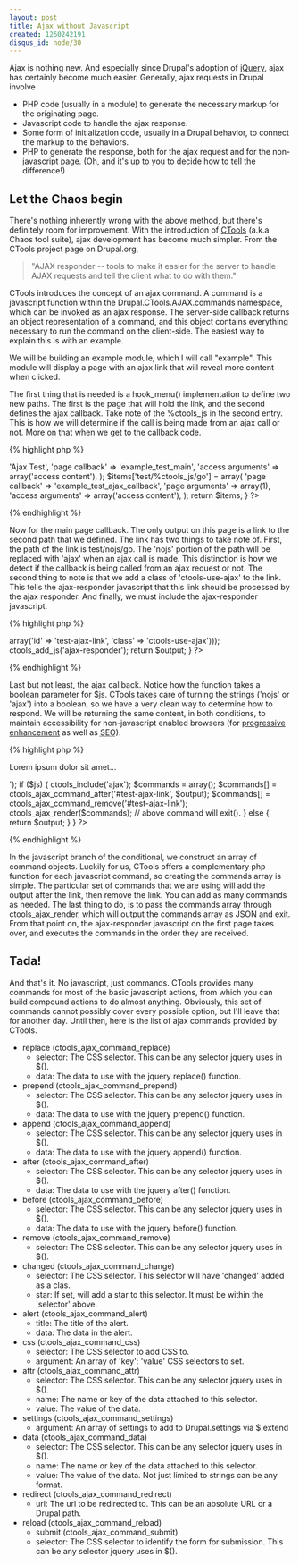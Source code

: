 ```yaml
--- 
layout: post
title: Ajax without Javascript
created: 1260242191
disqus_id: node/30
---
```

Ajax is nothing new. And especially since Drupal's adoption of <a href="http://jquery.com">jQuery</a>, ajax has certainly become much easier. Generally, ajax requests in Drupal involve

* PHP code (usually in a module) to generate the necessary markup for the originating page.
* Javascript code to handle the ajax response.
* Some form of initialization code, usually in a Drupal behavior, to connect the markup to the behaviors.
* PHP to generate the response, both for the ajax request and for the non-javascript page. (Oh, and it's up to you to decide how to tell the difference!)

## Let the Chaos begin

There's nothing inherently wrong with the above method, but there's definitely room for improvement. With the introduction of <a href="http://drupal.org/project/ctools">CTools</a> (a.k.a Chaos tool suite), ajax development has become much simpler. From the CTools project page on Drupal.org,

<blockquote>
  "AJAX responder -- tools to make it easier for the server to handle AJAX requests and tell the client what to do with them."
</blockquote>

CTools introduces the concept of an ajax command. A command is a javascript function within the Drupal.CTools.AJAX.commands namespace, which can be invoked as an ajax response. The server-side callback returns an object representation of a command, and this object contains everything necessary to run the command on the client-side. The easiest way to explain this is with an example.

We will be building an example module, which I will call "example". This module will display a page with an ajax link that will reveal more content when clicked.

The first thing that is needed is a hook_menu() implementation to define two new paths. The first is the page that will hold the link, and the second defines the ajax callback. Take note of the %ctools_js in the second entry. This is how we will determine if the call is being made from an ajax call or not. More on that when we get to the callback code.

{% highlight php %}
<?php
/** 
 * Implementation of hook_menu().
 */
function example_menu() {
  $items = array();
  $items['test'] = array(
    'title' => 'Ajax Test',
    'page callback' => 'example_test_main',
    'access arguments' => array('access content'),
  );
  $items['test/%ctools_js/go'] = array(
    'page callback' => 'example_test_ajax_callback',
    'page arguments' => array(1),
    'access arguments' => array('access content'),
  );
  return $items;   
}
?>
{% endhighlight %}

Now for the main page callback. The only output on this page is a link to the second path that we defined. The link has two things to take note of. First, the path of the link is test/nojs/go. The 'nojs' portion of the path will be replaced with 'ajax' when an ajax call is made. This distinction is how we detect if the callback is being called from an ajax request or not. The second thing to note is that we add a class of 'ctools-use-ajax' to the link. This tells the ajax-responder javascript that this link should be processed by the ajax responder. And finally, we must include the ajax-responder javascript.

{% highlight php %}
<?php
function example_test_main() {
  $output = l('Load more content', 'test/nojs/go', array(
    'attributes' => array('id' => 'test-ajax-link', 'class' => 'ctools-use-ajax')));

  ctools_add_js('ajax-responder');
  return $output;
}
?>
{% endhighlight %}

Last but not least, the ajax callback. Notice how the function takes a boolean parameter for $js. CTools takes care of turning the strings ('nojs' or 'ajax') into a boolean, so we have a very clean way to determine how to respond. We will be returning the same content, in both conditions, to maintain accessibility for non-javascript enabled browsers (for <a href="http://en.wikipedia.org/wiki/Progressive_enhancement">progressive enhancement</a> as well as <abbr title="Search engine optimization">SEO</abbr>).

{% highlight php %}
<?php
function example_test_ajax_callback($js = FALSE) {
  $output = t('<p>Lorem ipsum dolor sit amet...</p>');

  if ($js) {
    ctools_include('ajax');

    $commands = array();
    $commands[] = ctools_ajax_command_after('#test-ajax-link', $output);
    $commands[] = ctools_ajax_command_remove('#test-ajax-link');

    ctools_ajax_render($commands);
    // above command will exit().
  }
  else {
    return $output;
  }
}
?>
{% endhighlight %}

In the javascript branch of the conditional, we construct an array of command objects. Luckily for us, CTools offers a complementary php function for each javascript command, so creating the commands array is simple. The particular set of commands that we are using will add the output after the link, then remove the link. You can add as many commands as needed. The last thing to do, is to pass the commands array through ctools_ajax_render, which will output the commands array as JSON and exit. From that point on, the ajax-responder javascript on the first page takes over, and executes the commands in the order they are received.

## Tada!

And that's it. No javascript, just commands. CTools provides many commands for most of the basic javascript actions, from which you can build compound actions to do almost anything. Obviously, this set of commands cannot possibly cover every possible option, but I'll leave that for another day. Until then, here is the list of ajax commands provided by CTools.

* replace (ctools_ajax_command_replace)
  * selector: The CSS selector. This can be any selector jquery uses in $().
  * data: The data to use with the jquery replace() function.
* prepend (ctools_ajax_command_prepend)
  * selector: The CSS selector. This can be any selector jquery uses in $().
  * data: The data to use with the jquery prepend() function.
* append (ctools_ajax_command_append)
  * selector: The CSS selector. This can be any selector jquery uses in $().
  * data: The data to use with the jquery append() function.
* after (ctools_ajax_command_after)
  * selector: The CSS selector. This can be any selector jquery uses in $().
  * data: The data to use with the jquery after() function.
* before (ctools_ajax_command_before)
  * selector: The CSS selector. This can be any selector jquery uses in $().
  * data: The data to use with the jquery before() function.
* remove (ctools_ajax_command_remove)
  * selector: The CSS selector. This can be any selector jquery uses in $().
* changed (ctools_ajax_command_change)
  * selector: The CSS selector. This selector will have 'changed' added as a clas.
  * star: If set, will add a star to this selector. It must be within the 'selector' above.
* alert (ctools_ajax_command_alert)
  * title: The title of the alert.
  * data: The data in the alert.
* css (ctools_ajax_command_css)
  * selector: The CSS selector to add CSS to.
  * argument: An array of 'key': 'value' CSS selectors to set.
* attr (ctools_ajax_command_attr)
  * selector: The CSS selector. This can be any selector jquery uses in $().
  * name: The name or key of the data attached to this selector.
  * value: The value of the data.
* settings (ctools_ajax_command_settings)
  * argument: An array of settings to add to Drupal.settings via $.extend
* data (ctools_ajax_command_data)
  * selector: The CSS selector. This can be any selector jquery uses in $().
  * name: The name or key of the data attached to this selector.
  * value: The value of the data. Not just limited to strings can be any format.
* redirect (ctools_ajax_command_redirect)
  * url: The url to be redirected to. This can be an absolute URL or a Drupal path.
* reload (ctools_ajax_command_reload)
  * submit (ctools_ajax_command_submit)
  * selector: The CSS selector to identify the form for submission. This can be any selector jquery uses in $().
